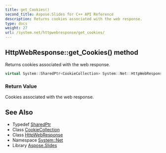 ```yaml
---
title: get_Cookies()
second_title: Aspose.Slides for C++ API Reference
description: Returns cookies associated with the web response.
type: docs
weight: 27
url: /system.net/httpwebresponse/get_cookies/
---
```

## HttpWebResponse::get_Cookies() method


Returns cookies associated with the web response.

```cpp
virtual System::SharedPtr<CookieCollection> System::Net::HttpWebResponse::get_Cookies()
```


### Return Value

Cookies associated with the web response.

## See Also

* Typedef [SharedPtr](../../../system/sharedptr/)
* Class [CookieCollection](../../cookiecollection/)
* Class [HttpWebResponse](../)
* Namespace [System::Net](../../)
* Library [Aspose.Slides](../../../)
